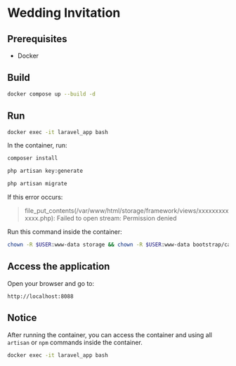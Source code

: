 # Wedding Invitation

## Prerequisites

- Docker

## Build

```bash
docker compose up --build -d
```

## Run

```bash
docker exec -it laravel_app bash
```

In the container, run:

```bash
composer install

php artisan key:generate

php artisan migrate
```

If this error occurs:

> file_put_contents(/var/www/html/storage/framework/views/xxxxxxxxxxxxx.php): Failed to open stream: Permission denied

Run this command inside the container:

```bash
chown -R $USER:www-data storage && chown -R $USER:www-data bootstrap/cache && chmod -R 775 storage && chmod -R 775 bootstrap/cache
```

## Access the application

Open your browser and go to:

```
http://localhost:8088
```

## Notice

After running the container, you can access the container and using all `artisan` or `npm` commands inside the container.

```bash
docker exec -it laravel_app bash
```
